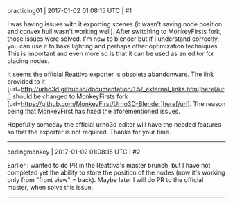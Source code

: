 practicing01 | 2017-01-02 01:08:15 UTC | #1

I was having issues with it exporting scenes (it wasn't saving node position and convex hull wasn't working well).  After switching to MonkeyFirsts fork, those issues were solved.  I'm new to blender but if I understand correctly, you can use it to bake lighting and perhaps other optimization techniques.  This is important and even more so is that it can be used as an editor for placing nodes.

It seems the official Reattiva exporter is obsolete abandonware.  The link provided to it [url=http://urho3d.github.io/documentation/1.5/_external_links.html]here[/url] should be changed to MonkeyFirsts fork [url=https://github.com/MonkeyFirst/Urho3D-Blender]here[/url].  The reason being that MonkeyFirst has fixed the aforementioned issues.

Hopefully someday the official urho3d editor will have the needed features so that the exporter is not required.  Thanks for your time.

-------------------------

codingmonkey | 2017-01-02 01:08:15 UTC | #2

Earlier i wanted to do PR in the Reattiva's master brunch, but I have not completed yet the ability to store the position of the nodes (now it's working only from "front view" = back). 
Maybe later I will do PR to the official master, when solve this issue.

-------------------------

